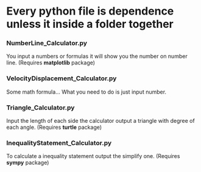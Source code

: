 # Every python file is dependence unless it inside a folder together

### NumberLine_Calculator.py

You input a numbers or formulas it will show you the number on number line. (Requires **matplotlib** package)

### VelocityDisplacement_Calculator.py

Some math formula... What you need to do is just input number.

### Triangle_Calculator.py

Input the length of each side the calculator output a triangle with degree of each angle. (Requires **turtle** package)

### InequalityStatement_Calculator.py

To calculate a inequality statement output the simplify one. (Requires **sympy** package)
